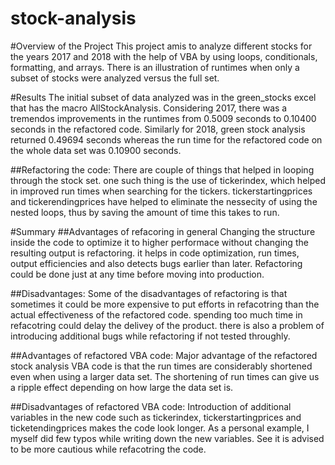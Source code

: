# stock-analysis
#Overview of the Project
This project amis to analyze different stocks for the years 2017 and 2018 with the help of VBA by using loops, conditionals, formatting, and arrays. There is an illustration of runtimes when only a subset of stocks were analyzed versus the full set.

#Results
The initial subset of data analyzed was in the green_stocks excel that has the macro AllStockAnalysis. Considering 2017, there was a tremendos improvements in the runtimes from 0.5009 seconds to 0.10400 seconds in the refactored code. Similarly for 2018, green stock analysis returned 0.49694 seconds whereas the run time for the refactored code on the whole data set was 0.10900 seconds.

##Refactoring the code:
There are couple of things that helped in looping through the stock set. one such thing is the use of tickerindex, which helped in improved run times when searching for the tickers. tickerstartingprices and tickerendingprices have helped to eliminate the nessecity of using the nested loops, thus by saving the amount of time this takes to run.


#Summary
##Advantages of refacoring in general
Changing the structure inside the code to optimize it to higher performace without changing the resulting output is refactoring. it helps in code optimization, run times, output efficiencies and also detects bugs earlier than later. Refactoring could be done just at any time before moving into production. 

##Disadvantages:
Some of the disadvantages of refactoring is that sometimes it could be more expensive to put efforts in refacotring than the actual effectiveness of the refactored code. spending too much time in refacotring could delay the delivey of the product. there is also a problem of introducing additional bugs while refactoring if not tested throughly.

##Advantages of refactored VBA code:
Major advantage of the refactored stock analysis VBA code is that the run times are considerably shortened even when using a larger data set. The shortening of run times can give us a ripple effect depending on how large the data set is.

##Disadvantages of refactored VBA code:
Introduction of additional variables in the new code such as tickerindex, tickerstartingprices and ticketendingprices makes the code look longer. As a personal example, I myself did few typos while writing down the new variables. See it is advised to be more cautious while refacotring the code.
